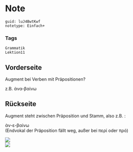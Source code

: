 # Note
```
guid: luJ4BwtKwf
notetype: Einfach+
```

### Tags
```
Grammatik
Lektion11
```

## Vorderseite
Augment bei Verben mit Präpositionen?<div>z.B. ἀνα-βαίνω </div>

## Rückseite
Augment steht zwischen Präposition und Stamm, also z.B. : <div>ἀν-ε-βαίνω </div><div>(Endvokal der Präposition fällt weg, außer bei περί oder πρό) 
</div><div>
</div><div><img src="paste-96934198009ce9a7f81131e9f415c051177193fd.jpg">
</div><div>
</div><div><img src="paste-68a3b2c132245c9dba791bdbd2595abcc596708a.jpg">
</div>
